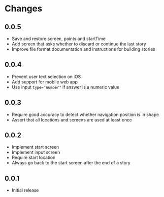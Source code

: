 # Changes

## 0.0.5

- Save and restore screen, points and startTime
- Add screen that asks whether to discard or continue the last story
- Improve file format documentation and instructions for building stories

## 0.0.4

- Prevent user text selection on iOS
- Add support for mobile web app
- Use input `type="number"` if answer is a numeric value

## 0.0.3

- Require good accuracy to detect whether navigation position is in shape
- Assert that all locations and screens are used at least once

## 0.0.2

- Implement start screen
- Implement input screen
- Require start location
- Always go back to the start screen after the end of a story

## 0.0.1

- Initial release
